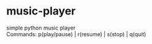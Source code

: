 # music-player
simple python music player
<br>
Commands: p(play/pause) | r(resume) | s(stop) | q(quit)
